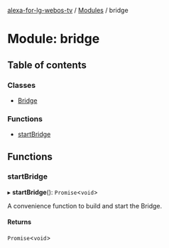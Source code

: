 [alexa-for-lg-webos-tv](../README.md) / [Modules](../modules.md) / bridge

# Module: bridge

## Table of contents

### Classes

- [Bridge](../classes/bridge.Bridge.md)

### Functions

- [startBridge](bridge.md#startbridge)

## Functions

### startBridge

▸ **startBridge**(): `Promise`\<`void`\>

A convenience function to build and start the Bridge.

#### Returns

`Promise`\<`void`\>
